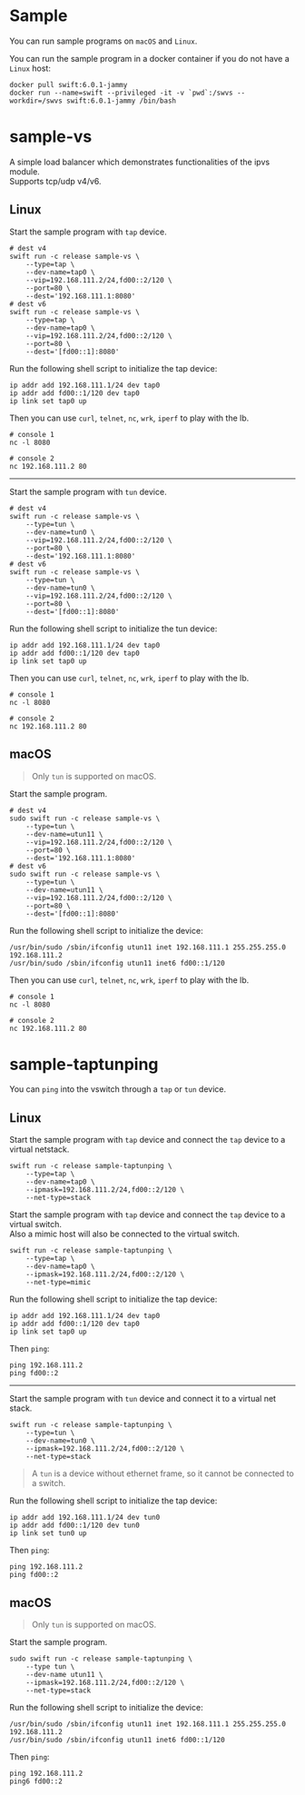 # Sample

You can run sample programs on `macOS` and `Linux`.

You can run the sample program in a docker container if you do not have a `Linux` host:

```shell
docker pull swift:6.0.1-jammy
docker run --name=swift --privileged -it -v `pwd`:/swvs --workdir=/swvs swift:6.0.1-jammy /bin/bash
```

# sample-vs

A simple load balancer which demonstrates functionalities of the ipvs module.  
Supports tcp/udp v4/v6.

## Linux

Start the sample program with `tap` device.

```shell
# dest v4
swift run -c release sample-vs \
    --type=tap \
    --dev-name=tap0 \
    --vip=192.168.111.2/24,fd00::2/120 \
    --port=80 \
    --dest='192.168.111.1:8080'
# dest v6
swift run -c release sample-vs \
    --type=tap \
    --dev-name=tap0 \
    --vip=192.168.111.2/24,fd00::2/120 \
    --port=80 \
    --dest='[fd00::1]:8080'
```

Run the following shell script to initialize the tap device:

```shell
ip addr add 192.168.111.1/24 dev tap0
ip addr add fd00::1/120 dev tap0
ip link set tap0 up
```

Then you can use `curl`, `telnet`, `nc`, `wrk`, `iperf` to play with the lb.

```shell
# console 1
nc -l 8080

# console 2
nc 192.168.111.2 80
```

---

Start the sample program with `tun` device.

```shell
# dest v4
swift run -c release sample-vs \
    --type=tun \
    --dev-name=tun0 \
    --vip=192.168.111.2/24,fd00::2/120 \
    --port=80 \
    --dest='192.168.111.1:8080'
# dest v6
swift run -c release sample-vs \
    --type=tun \
    --dev-name=tun0 \
    --vip=192.168.111.2/24,fd00::2/120 \
    --port=80 \
    --dest='[fd00::1]:8080'
```

Run the following shell script to initialize the tun device:

```
ip addr add 192.168.111.1/24 dev tap0
ip addr add fd00::1/120 dev tap0
ip link set tap0 up
```

Then you can use `curl`, `telnet`, `nc`, `wrk`, `iperf` to play with the lb.

```shell
# console 1
nc -l 8080

# console 2
nc 192.168.111.2 80
```

## macOS

> Only `tun` is supported on macOS.

Start the sample program.

```shell
# dest v4
sudo swift run -c release sample-vs \
    --type=tun \
    --dev-name=utun11 \
    --vip=192.168.111.2/24,fd00::2/120 \
    --port=80 \
    --dest='192.168.111.1:8080'
# dest v6
sudo swift run -c release sample-vs \
    --type=tun \
    --dev-name=utun11 \
    --vip=192.168.111.2/24,fd00::2/120 \
    --port=80 \
    --dest='[fd00::1]:8080'
```

Run the following shell script to initialize the device:

```shell
/usr/bin/sudo /sbin/ifconfig utun11 inet 192.168.111.1 255.255.255.0 192.168.111.2
/usr/bin/sudo /sbin/ifconfig utun11 inet6 fd00::1/120
```

Then you can use `curl`, `telnet`, `nc`, `wrk`, `iperf` to play with the lb.

```shell
# console 1
nc -l 8080

# console 2
nc 192.168.111.2 80
```

# sample-taptunping

You can `ping` into the vswitch through a `tap` or `tun` device.

## Linux

Start the sample program with `tap` device and connect the `tap` device to a virtual netstack.

```shell
swift run -c release sample-taptunping \
    --type=tap \
    --dev-name=tap0 \
    --ipmask=192.168.111.2/24,fd00::2/120 \
    --net-type=stack
```

Start the sample program with `tap` device and connect the `tap` device to a virtual switch.  
Also a mimic host will also be connected to the virtual switch.

```shell
swift run -c release sample-taptunping \
    --type=tap \
    --dev-name=tap0 \
    --ipmask=192.168.111.2/24,fd00::2/120 \
    --net-type=mimic
```

Run the following shell script to initialize the tap device:

```shell
ip addr add 192.168.111.1/24 dev tap0
ip addr add fd00::1/120 dev tap0
ip link set tap0 up
```

Then `ping`:

```shell
ping 192.168.111.2
ping fd00::2
```

---

Start the sample program with `tun` device and connect it to a virtual net stack.

```shell
swift run -c release sample-taptunping \
    --type=tun \
    --dev-name=tun0 \
    --ipmask=192.168.111.2/24,fd00::2/120 \
    --net-type=stack
```

> A `tun` is a device without ethernet frame, so it cannot be connected to a switch.

Run the following shell script to initialize the tap device:

```shell
ip addr add 192.168.111.1/24 dev tun0
ip addr add fd00::1/120 dev tun0
ip link set tun0 up
```

Then `ping`:

```shell
ping 192.168.111.2
ping fd00::2
```

## macOS

> Only `tun` is supported on macOS.

Start the sample program.

```shell
sudo swift run -c release sample-taptunping \
    --type tun \
    --dev-name utun11 \
    --ipmask=192.168.111.2/24,fd00::2/120 \
    --net-type=stack
```

Run the following shell script to initialize the device:

```shell
/usr/bin/sudo /sbin/ifconfig utun11 inet 192.168.111.1 255.255.255.0 192.168.111.2
/usr/bin/sudo /sbin/ifconfig utun11 inet6 fd00::1/120
```

Then `ping`:

```shell
ping 192.168.111.2
ping6 fd00::2
```
